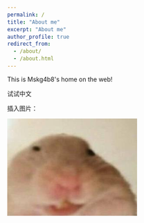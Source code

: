 ```yaml
---
permalink: /
title: "About me"
excerpt: "About me"
author_profile: true
redirect_from: 
  - /about/
  - /about.html
---
```

This is Mskg4b8's home on the web!

试试中文

插入图片：

![](about.assets/QQ图片20220307160902.jpg)
